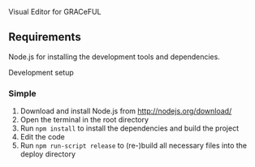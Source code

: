 Visual Editor for GRACeFUL



Requirements
------------
Node.js for installing the development tools and dependencies.


Development setup

### Simple ###
1. Download and install Node.js from http://nodejs.org/download/
2. Open the terminal in the root directory
3. Run `npm install` to install the dependencies and build the project
4. Edit the code
5. Run `npm run-script release` to (re-)build all necessary files into the deploy directory

